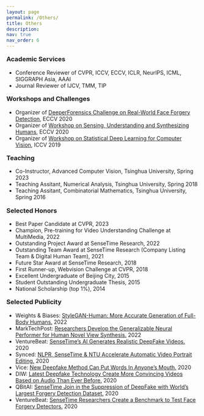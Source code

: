 ```yaml
---
layout: page
permalink: /Others/
title: Others
description: 
nav: true
nav_order: 6
---
```



<head>
<style>
h3 {
  display: block;
  font-size: 1.17em;
  margin-top: 1em;
  margin-bottom: 1em;
  margin-left: 0;
  margin-right: 0;
  font-weight: bold;
}
</style>
</head>


<h3>Academic Services</h3>
<div>
    <ul>
        <li>Conference Reviewer of CVPR, ICCV, ECCV, ICLR, NeurIPS, ICML, SIGGRAPH Asia, AAAI</li>
        <li>Journal Reviewer of IJCV, TMM, TIP</li>
    </ul>    
</div>


<h3>Workshops and Challenges</h3>
<div>
    <ul>
        <li>Organizer of <a href="https://competitions.codalab.org/competitions/25228">DeeperForensics Challenge on Real-World Face Forgery Detection</a>, ECCV 2020</li>
        <li>Organizer of <a href="https://sense-human.github.io/">Workshop on Sensing, Understanding and Synthesizing Humans</a>, ECCV 2020</li>
        <li>Organizer of <a href="https://openaccess.thecvf.com/ICCV2019_workshops/ICCV2019_SDL-CV">Workshop on Statistical Deep Learning for Computer Vision</a>, ICCV 2019</li>
    </ul>    
</div>

<h3>Teaching</h3>
<div>
    <ul>
        <li>Co-Instructor, Advanced Computer Vision, Tsinghua University, Spring 2023</li>
        <li>Teaching Assitant, Numerical Analysis, Tsinghua University, Spring 2018</li>
        <li>Teaching Assitant, Combinatorial Mathematics, Tsinghua University, Spring 2016</li>
    </ul>
</div>


<h3>Selected Honors</h3>
<div>
    <ul>
        <li>Best Paper Candidate at CVPR, 2023</li>
		<li>Champion, Pre-training for Video Understanding Challenge at MultiMedia, 2022</li>
        <li>Outstanding Project Award at SenseTime Research, 2022</li>
        <li>Outstanding Team Award at SenseTime Research (Company Listing Team & Digital Human Team), 2021</li>
		<li>Future Star Award at SenseTime Research, 2018</li>
        <li>First Runner-up, Webvision Challenge at CVPR, 2018</li>
		<li>Excellent Undergraduate of Beijing City, 2015</li>
		<li>Student Outstanding Undergraduate Thesis, 2015</li>
		<li>National Scholarship (top 1%), 2014</li>
    </ul>
</div>




<h3>Selected Publicity</h3>
<div>
    <ul>
        <li>Weights & Biases: <a href="https://wandb.ai/telidavies/ml-news/reports/StyleGAN-Human-More-Accurate-Generation-Of-Full-Body-Humans--VmlldzoxODgxOTky">StyleGAN-Human: More Accurate Generation of Full-Body Humans.</a> 2022</li>
        <li>MarkTechPost: <a href="https://www.marktechpost.com/2022/05/02/researchers-sensetime-develop-gnr-generalizable-neural-performer-for-human-novel-view-synthesis/">Researchers Develop the Generalizable Neural Performer for Human Novel View Synthesis.</a> 2022</li>
		<li>VentureBeat: <a href="https://venturebeat.com/2020/01/17/sensetimes-ai-generates-realistic-deepfake-videos/">SenseTime’s AI Generates Realistic DeepFake Videos.</a> 2020</li>
		<li>Synced: <a href="https://medium.com/syncedreview/nlpr-sensetime-ntu-accelerate-automatic-video-portrait-editing-f355ef2bf53f">NLPR, SenseTime & NTU Accelerate Automatic Video Portrait Editing.</a> 2020</li>
		<li>Vice: <a href="https://www.vice.com/en/article/g5xvk7/researchers-created-a-way-to-make-realistic-deepfakes-from-audio-clips">New Deepfake Method Can Put Words In Anyone’s Mouth.</a> 2020</li>
		<li>DIW: <a href="https://www.digitalinformationworld.com/2020/01/latest-deepfake-technology-create-more-convincing-videos-based-on-audio-source-than-ever-before.html">Latest Deepfake Technology Create More Convincing Videos Based on Audio Than Ever Before.</a> 2020</li>
		<li>QBitAI: <a href="https://www.qbitai.com/2020/01/10911.html">SenseTime Join in the Suppression of DeepFake with World’s Largest Forgery Detection Dataset.</a> 2020</li>
		<li>VentureBeat: <a href="https://venturebeat.com/2020/01/15/sensetime-face-forgery-research-deepfakes/">SenseTime Researchers Create a Benchmark to Test Face Forgery Detectors.</a> 2020</li>
    </ul>    
</div>



















